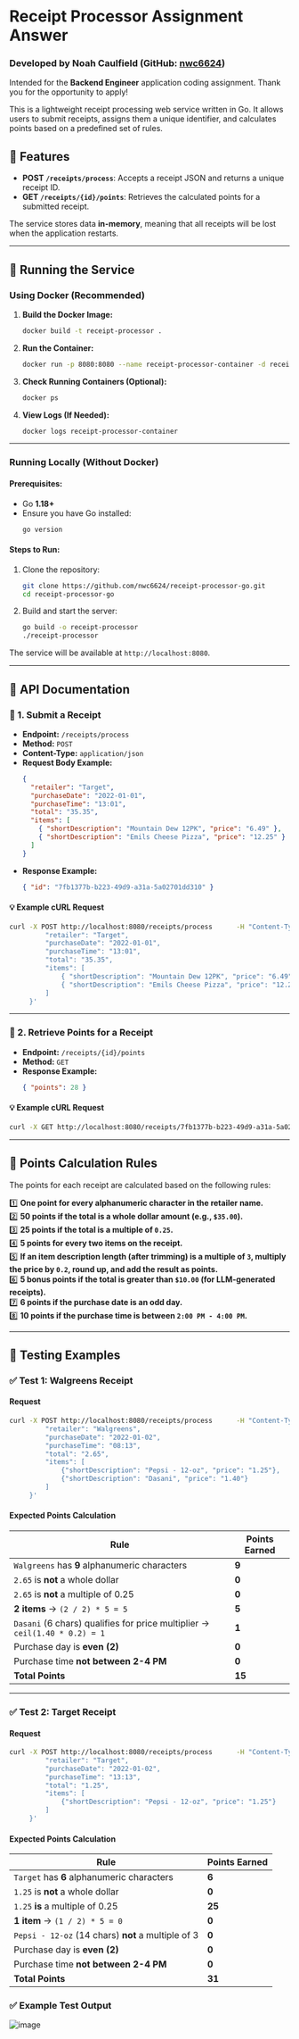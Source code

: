 # Receipt Processor Assignment Answer
### Developed by Noah Caulfield (GitHub: [nwc6624](https://github.com/nwc6624)) 
Intended for the **Backend Engineer** application coding assignment. 
Thank you for the opportunity to apply! 

This is a lightweight receipt processing web service written in Go. It allows users to submit receipts, assigns them a unique identifier, and calculates points based on a predefined set of rules.

## 🚀 Features

- **POST `/receipts/process`**: Accepts a receipt JSON and returns a unique receipt ID.
- **GET `/receipts/{id}/points`**: Retrieves the calculated points for a submitted receipt.

The service stores data **in-memory**, meaning that all receipts will be lost when the application restarts.

---

## 📌 Running the Service

### **Using Docker (Recommended)**
1. **Build the Docker Image:**
   ```sh
   docker build -t receipt-processor .
   ```

2. **Run the Container:**
   ```sh
   docker run -p 8080:8080 --name receipt-processor-container -d receipt-processor
   ```

3. **Check Running Containers (Optional):**
   ```sh
   docker ps
   ```

4. **View Logs (If Needed):**
   ```sh
   docker logs receipt-processor-container
   ```

---

### **Running Locally (Without Docker)**
#### Prerequisites:
- Go **1.18+**
- Ensure you have Go installed:  
  ```sh
  go version
  ```
#### Steps to Run:
1. Clone the repository:
   ```sh
   git clone https://github.com/nwc6624/receipt-processor-go.git
   cd receipt-processor-go
   ```

2. Build and start the server:
   ```sh
   go build -o receipt-processor
   ./receipt-processor
   ```

The service will be available at `http://localhost:8080`.

---

## 📡 API Documentation

### **📌 1. Submit a Receipt**
- **Endpoint:** `/receipts/process`
- **Method:** `POST`
- **Content-Type:** `application/json`
- **Request Body Example:**
  ```json
  {
    "retailer": "Target",
    "purchaseDate": "2022-01-01",
    "purchaseTime": "13:01",
    "total": "35.35",
    "items": [
      { "shortDescription": "Mountain Dew 12PK", "price": "6.49" },
      { "shortDescription": "Emils Cheese Pizza", "price": "12.25" }
    ]
  }
  ```
- **Response Example:**
  ```json
  { "id": "7fb1377b-b223-49d9-a31a-5a02701dd310" }
  ```

#### **💡 Example cURL Request**
```sh
curl -X POST http://localhost:8080/receipts/process      -H "Content-Type: application/json"      -d '{
         "retailer": "Target",
         "purchaseDate": "2022-01-01",
         "purchaseTime": "13:01",
         "total": "35.35",
         "items": [
             { "shortDescription": "Mountain Dew 12PK", "price": "6.49" },
             { "shortDescription": "Emils Cheese Pizza", "price": "12.25" }
         ]
     }'
```

---

### **📌 2. Retrieve Points for a Receipt**
- **Endpoint:** `/receipts/{id}/points`
- **Method:** `GET`
- **Response Example:**
  ```json
  { "points": 28 }
  ```

#### **💡 Example cURL Request**
```sh
curl -X GET http://localhost:8080/receipts/7fb1377b-b223-49d9-a31a-5a02701dd310/points
```

---

## 🎯 Points Calculation Rules

The points for each receipt are calculated based on the following rules:

1️⃣ **One point for every alphanumeric character in the retailer name.**  
2️⃣ **50 points if the total is a whole dollar amount (e.g., `$35.00`).**  
3️⃣ **25 points if the total is a multiple of `0.25`.**  
4️⃣ **5 points for every two items on the receipt.**  
5️⃣ **If an item description length (after trimming) is a multiple of `3`, multiply the price by `0.2`, round up, and add the result as points.**  
6️⃣ **5 bonus points if the total is greater than `$10.00` (for LLM-generated receipts).**  
7️⃣ **6 points if the purchase date is an **odd** day.**  
8️⃣ **10 points if the purchase time is between `2:00 PM - 4:00 PM`.**  

---

## 🧪 Testing Examples

### ✅ **Test 1: Walgreens Receipt**
#### **Request**
```sh
curl -X POST http://localhost:8080/receipts/process      -H "Content-Type: application/json"      -d '{
         "retailer": "Walgreens",
         "purchaseDate": "2022-01-02",
         "purchaseTime": "08:13",
         "total": "2.65",
         "items": [
             {"shortDescription": "Pepsi - 12-oz", "price": "1.25"},
             {"shortDescription": "Dasani", "price": "1.40"}
         ]
     }'
```
#### **Expected Points Calculation**
| Rule | Points Earned |
|-----------------|--------------|
| `Walgreens` has **9** alphanumeric characters | **9** |
| `2.65` is **not** a whole dollar | **0** |
| `2.65` is **not** a multiple of 0.25 | **0** |
| **2 items** → `(2 / 2) * 5 = 5` | **5** |
| `Dasani` (6 chars) qualifies for price multiplier → `ceil(1.40 * 0.2) = 1` | **1** |
| Purchase day is **even (2)** | **0** |
| Purchase time **not between 2-4 PM** | **0** |
| **Total Points** | **15** |

---

### ✅ **Test 2: Target Receipt**
#### **Request**
```sh
curl -X POST http://localhost:8080/receipts/process      -H "Content-Type: application/json"      -d '{
         "retailer": "Target",
         "purchaseDate": "2022-01-02",
         "purchaseTime": "13:13",
         "total": "1.25",
         "items": [
             {"shortDescription": "Pepsi - 12-oz", "price": "1.25"}
         ]
     }'
```
#### **Expected Points Calculation**
| Rule | Points Earned |
|-----------------|--------------|
| `Target` has **6** alphanumeric characters | **6** |
| `1.25` is **not** a whole dollar | **0** |
| `1.25` **is** a multiple of 0.25 | **25** |
| **1 item** → `(1 / 2) * 5 = 0` | **0** |
| `Pepsi - 12-oz` (14 chars) **not** a multiple of 3 | **0** |
| Purchase day is **even (2)** | **0** |
| Purchase time **not between 2-4 PM** | **0** |
| **Total Points** | **31** |


### ✅ **Example Test Output**

![image](https://github.com/user-attachments/assets/d6a9c528-e2dc-4da4-b501-4ced9d770203)

